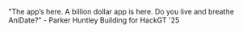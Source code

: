 "The app’s here. A billion dollar app is here. Do you live and breathe AniDate?" - Parker Huntley
Building for HackGT '25
